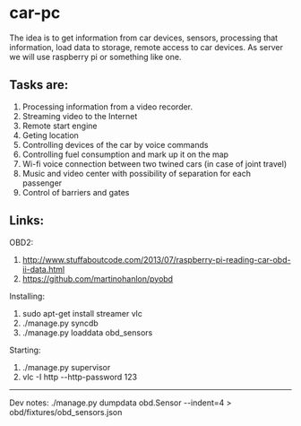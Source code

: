 car-pc
======
The idea is to get information from car devices, sensors, processing that information, load data to storage, remote access to car devices. As server we will use raspberry pi or something like one. 

Tasks are: 
----------
1. Processing information from a video recorder.
2. Streaming video to the Internet
3. Remote start engine
4. Geting location
5. Controlling devices of the car by voice commands
6. Controlling fuel consumption and mark up it on the map
7. Wi-fi voice connection between two twined cars (in case of joint travel)
8. Music and video center with possibility of separation for each passenger
9. Control of barriers and gates


Links:
----------
OBD2:
 1. http://www.stuffaboutcode.com/2013/07/raspberry-pi-reading-car-obd-ii-data.html
 2. https://github.com/martinohanlon/pyobd


Installing:
 1. sudo apt-get install streamer vlc
 2. ./manage.py syncdb
 3. ./manage.py loaddata obd_sensors

Starting:
 1. ./manage.py supervisor
 2. vlc -I http --http-password 123


----
Dev notes:
 ./manage.py dumpdata obd.Sensor --indent=4 > obd/fixtures/obd_sensors.json